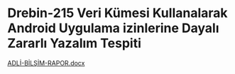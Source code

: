 # Drebin-215 Veri Kümesi Kullanalarak Android Uygulama izinlerine Dayalı Zararlı Yazalım Tespiti
[ADLİ-BİLŞİM-RAPOR.docx](https://github.com/user-attachments/files/20842397/ADLI-BILSIM-RAPOR.docx)
